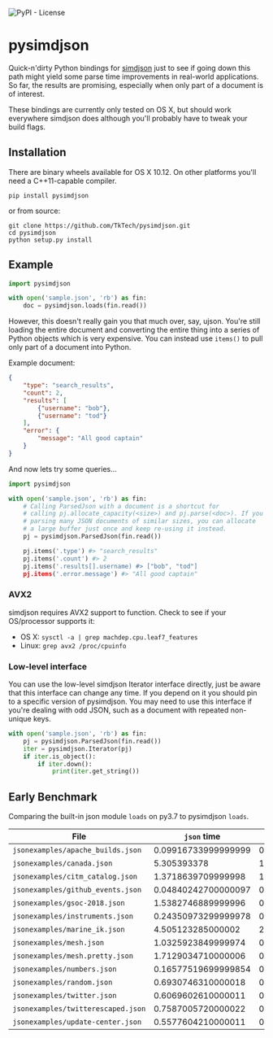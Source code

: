 ![PyPI - License](https://img.shields.io/pypi/l/pysimdjson.svg?style=flat-square)

# pysimdjson

Quick-n'dirty Python bindings for [simdjson][] just to see if going down this path
might yield some parse time improvements in real-world applications. So far,
the results are promising, especially when only part of a document is of
interest.

These bindings are currently only tested on OS X, but should work everywhere
simdjson does although you'll probably have to tweak your build flags.

## Installation

There are binary wheels available for OS X 10.12. On other platforms you'll need a
C++11-capable compiler.

`pip install pysimdjson`

or from source:

```
git clone https://github.com/TkTech/pysimdjson.git
cd pysimdjson
python setup.py install
```

## Example

```python
import pysimdjson

with open('sample.json', 'rb') as fin:
    doc = pysimdjson.loads(fin.read())
```

However, this doesn't really gain you that much over, say, ujson. You're still
loading the entire document and converting the entire thing into a series of
Python objects which is very expensive. You can instead use `items()` to pull
only part of a document into Python.

Example document:

```json
{
    "type": "search_results",
    "count": 2,
    "results": [
        {"username": "bob"},
        {"username": "tod"}
    ],
    "error": {
        "message": "All good captain"
    }
}
```

And now lets try some queries...

```python
import pysimdjson

with open('sample.json', 'rb') as fin:
    # Calling ParsedJson with a document is a shortcut for
    # calling pj.allocate_capacity(<size>) and pj.parse(<doc>). If you're
    # parsing many JSON documents of similar sizes, you can allocate
    # a large buffer just once and keep re-using it instead.
    pj = pysimdjson.ParsedJson(fin.read())

    pj.items('.type') #> "search_results"
    pj.items('.count') #> 2
    pj.items('.results[].username) #> ["bob", "tod"]
    pj.items('.error.message') #> "All good captain"
```

### AVX2

simdjson requires AVX2 support to function. Check to see if your OS/processor supports it:

- OS X: `sysctl -a | grep machdep.cpu.leaf7_features`
- Linux: `grep avx2 /proc/cpuinfo`

### Low-level interface

You can use the low-level simdjson Iterator interface directly, just be aware
that this interface can change any time. If you depend on it you should pin to
a specific version of pysimdjson. You may need to use this interface if you're
dealing with odd JSON, such as a document with repeated non-unique keys.

```python
with open('sample.json', 'rb') as fin:
    pj = pysimdjson.ParsedJson(fin.read())
    iter = pysimdjson.Iterator(pj)
    if iter.is_object():
        if iter.down():
            print(iter.get_string())
```

## Early Benchmark

Comparing the built-in json module `loads` on py3.7 to pysimdjson `loads`.

| File | `json` time | `pysimdjson` time |
| ---- | ----------- | ----------------- |
| `jsonexamples/apache_builds.json` | 0.09916733999999999 | 0.074089268 |
| `jsonexamples/canada.json` | 5.305393378 | 1.6547515810000002 |
| `jsonexamples/citm_catalog.json` | 1.3718639709999998 | 1.0438697340000003 |
| `jsonexamples/github_events.json` | 0.04840242700000097 | 0.034239397999998644 |
| `jsonexamples/gsoc-2018.json` | 1.5382746889999996 | 0.9597240750000005 |
| `jsonexamples/instruments.json` | 0.24350973299999978 | 0.13639699600000021 |
| `jsonexamples/marine_ik.json` | 4.505123285000002 | 2.8965093270000004 |
| `jsonexamples/mesh.json` | 1.0325923849999974 | 0.38916503499999777 |
| `jsonexamples/mesh.pretty.json` | 1.7129034710000006 | 0.46509220500000126 |
| `jsonexamples/numbers.json` | 0.16577519699999854 | 0.04843887400000213 |
| `jsonexamples/random.json` | 0.6930746310000018 | 0.6175370539999996 |
| `jsonexamples/twitter.json` | 0.6069602610000011 | 0.41049074900000093 |
| `jsonexamples/twitterescaped.json` | 0.7587005720000022 | 0.41576198399999953 |
| `jsonexamples/update-center.json` | 0.5577604210000011 | 0.4961777420000004 |


[simdjson]: https://github.com/lemire/simdjson
